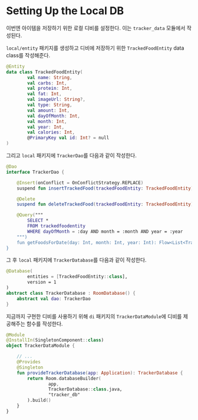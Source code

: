 # Setting Up the Local DB

이번엔 아이템을 저장하기 위한 로컬 디비를 설정한다. 이는 `tracker_data` 모듈에서 작성된다.

`local/entity` 패키지를 생성하고 디비에 저장하기 위한 `TrackedFoodEntity` data class를 작성해준다.

```kotlin
@Entity
data class TrackedFoodEntity(
        val name: String,
        val carbs: Int,
        val protein: Int,
        val fat: Int,
        val imageUrl: String?,
        val type: String,
        val amount: Int,
        val dayOfMonth: Int,
        val month: Int,
        val year: Int,
        val calories: Int,
        @PrimaryKey val id: Int? = null
)
```

그리고 `local` 패키지에 `TrackerDao`를 다음과 같이 작성한다.

```kotlin
@Dao
interface TrackerDao {

    @Insert(onConflict = OnConflictStrategy.REPLACE)
    suspend fun insertTrackedFood(trackedFoodEntity: TrackedFoodEntity)

    @Delete
    suspend fun deleteTrackedFood(trackedFoodEntity: TrackedFoodEntity)

    @Query("""
        SELECT *
        FROM trackedfoodentity
        WHERE dayOfMonth = :day AND month = :month AND year = :year 
    """)
    fun getFoodsForDate(day: Int, month: Int, year: Int): Flow<List<TrackedFoodEntity>>
}
```

그 후 `local` 패키지에 `TrackerDatabase`를 다음과 같이 작성한다.

```kotlin
@Database(
        entities = [TrackedFoodEntity::class],
        version = 1
)
abstract class TrackerDatabase : RoomDatabase() {
    abstract val dao: TrackerDao
}
```

지금까지 구현한 디비를 사용하기 위해 `di` 패키지의 `TrackerDataModule`에 디비를 제공해주는 함수를 작성한다.

```kotlin
@Module
@InstallIn(SingletonComponent::class)
object TrackerDataModule {

    // ...
    @Provides
    @Singleton
    fun provideTrackerDatabase(app: Application): TrackerDatabase {
        return Room.databaseBuilder(
                app,
                TrackerDatabase::class.java,
                "tracker_db"
        ).build()
    }
}
```